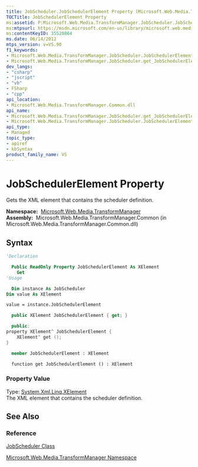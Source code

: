 ```yaml
---
title: JobScheduler.JobSchedulerElement Property (Microsoft.Web.Media.TransformManager)
TOCTitle: JobSchedulerElement Property
ms:assetid: P:Microsoft.Web.Media.TransformManager.JobScheduler.JobSchedulerElement
ms:mtpsurl: https://msdn.microsoft.com/en-us/library/microsoft.web.media.transformmanager.jobscheduler.jobschedulerelement(v=VS.90)
ms:contentKeyID: 35520864
ms.date: 06/14/2012
mtps_version: v=VS.90
f1_keywords:
- Microsoft.Web.Media.TransformManager.JobScheduler.JobSchedulerElement
- Microsoft.Web.Media.TransformManager.JobScheduler.get_JobSchedulerElement
dev_langs:
- "csharp"
- "jscript"
- "vb"
- FSharp
- "cpp"
api_location:
- Microsoft.Web.Media.TransformManager.Common.dll
api_name:
- Microsoft.Web.Media.TransformManager.JobScheduler.get_JobSchedulerElement
- Microsoft.Web.Media.TransformManager.JobScheduler.JobSchedulerElement
api_type:
- Managed
topic_type:
- apiref
- kbSyntax
product_family_name: VS
---
```


# JobSchedulerElement Property

Gets the XML element that contains the scheduler definition.

**Namespace:**  [Microsoft.Web.Media.TransformManager](microsoft-web-media-transformmanager-namespace.md)  
**Assembly:**  Microsoft.Web.Media.TransformManager.Common (in Microsoft.Web.Media.TransformManager.Common.dll)

## Syntax

```vb
'Declaration

  Public ReadOnly Property JobSchedulerElement As XElement
    Get
'Usage

  Dim instance As JobScheduler
Dim value As XElement

value = instance.JobSchedulerElement
```

```csharp
  public XElement JobSchedulerElement { get; }
```

```cpp
  public:
property XElement^ JobSchedulerElement {
    XElement^ get ();
}
```

``` fsharp
  member JobSchedulerElement : XElement
```

```jscript
  function get JobSchedulerElement () : XElement
```

### Property Value

Type: [System.Xml.Linq.XElement](https://msdn.microsoft.com/library/bb340098)  
The XML element that contains the scheduler definition.  

## See Also

### Reference

[JobScheduler Class](jobscheduler-class-microsoft-web-media-transformmanager.md)

[Microsoft.Web.Media.TransformManager Namespace](microsoft-web-media-transformmanager-namespace.md)

